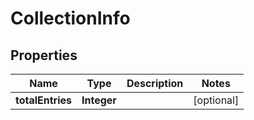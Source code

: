 

# CollectionInfo

## Properties

Name | Type | Description | Notes
------------ | ------------- | ------------- | -------------
**totalEntries** | **Integer** |  |  [optional]



